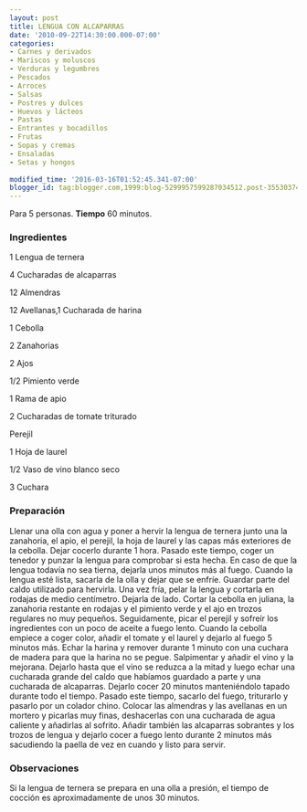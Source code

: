 ```yaml
---
layout: post
title: LENGUA CON ALCAPARRAS
date: '2010-09-22T14:30:00.000-07:00'
categories:
- Carnes y derivados
- Mariscos y moluscos
- Verduras y legumbres
- Pescados
- Arroces
- Salsas
- Postres y dulces
- Huevos y lácteos
- Pastas
- Entrantes y bocadillos
- Frutas
- Sopas y cremas
- Ensaladas
- Setas y hongos
 
modified_time: '2016-03-16T01:52:45.341-07:00'
blogger_id: tag:blogger.com,1999:blog-5299957599287034512.post-3553037434284728379
---
```


Para 5 personas.
<b>Tiempo</b> 60 minutos.

<h3>Ingredientes</h3>

1 Lengua de ternera

4 Cucharadas de alcaparras

12 Almendras

12 Avellanas,1 Cucharada de harina

1 Cebolla

2 Zanahorias

2 Ajos

1/2 Pimiento verde

1 Rama de apio

2 Cucharadas de tomate triturado

Perejil

1 Hoja de laurel

1/2 Vaso de vino blanco seco

3 Cuchara

<h3>Preparación</h3>

Llenar una olla con agua y poner a hervir la lengua de ternera junto una la zanahoria, el apio, el perejil, la hoja de laurel y las capas más exteriores de la cebolla. Dejar cocerlo durante 1 hora. Pasado este tiempo, coger un tenedor y punzar la lengua para comprobar si esta hecha. En caso de que la lengua todavía no sea tierna, dejarla unos minutos más al fuego. Cuando la lengua esté lista, sacarla de la olla y dejar que se enfríe. Guardar parte del caldo utilizado para hervirla. Una vez fría, pelar la lengua y cortarla en rodajas de medio centímetro. Dejarla de lado. Cortar la cebolla en juliana, la zanahoria restante en rodajas y el pimiento verde y el ajo en trozos regulares no muy pequeños. Seguidamente, picar el perejil y sofreír los ingredientes con un poco de aceite a fuego lento. Cuando la cebolla empiece a coger color, añadir el tomate y el laurel y dejarlo al fuego 5 minutos más. Echar la harina y remover durante 1 minuto con una cuchara de madera para que la harina no se pegue. Salpimentar y añadir el vino y la mejorana. Dejarlo hasta que el vino se reduzca a la mitad y luego echar una cucharada grande del caldo que habíamos guardado a parte y una cucharada de alcaparras. Dejarlo cocer 20 minutos manteniéndolo tapado durante todo el tiempo. Pasado este tiempo, sacarlo del fuego, triturarlo y pasarlo por un colador chino. Colocar las almendras y las avellanas en un mortero y picarlas muy finas, deshacerlas con una cucharada de agua caliente y añadirlas al sofrito. Añadir también las alcaparras sobrantes y los trozos de lengua y dejarlo cocer a fuego lento durante 2 minutos más sacudiendo la paella de vez en cuando y listo para servir.

<h3>Observaciones</h3>

Si la lengua de ternera se prepara en una olla a presión, el tiempo de cocción es aproximadamente de unos 30 minutos.

